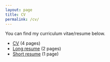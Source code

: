 ```yaml
---
layout: page
title: CV
permalink: /cv/
---
```


You can find my curriculum vitae/resume below.
<ul>
	<li><a href="/cv/cv_cbkarki.pdf">CV</a> (4 pages)</li>
	<li><a href="cv_cbkarki.pdf">Long resume</a> (2 pages)</li>
	<li><a href="short_cv.pdf">Short resume</a> (1 page)</li>
</ul>
